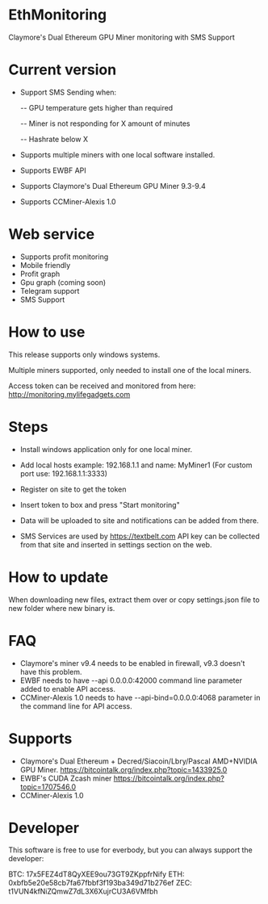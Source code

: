 # EthMonitoring
Claymore's Dual Ethereum GPU Miner monitoring with SMS Support

# Current version

- Support SMS Sending when:

	-- GPU temperature gets higher than required

	-- Miner is not responding for X amount of minutes

	-- Hashrate below X


- Supports multiple miners with one local software installed.
- Supports EWBF API
- Supports Claymore's Dual Ethereum GPU Miner 9.3-9.4
- Supports CCMiner-Alexis 1.0

# Web service

- Supports profit monitoring
- Mobile friendly
- Profit graph
- Gpu graph (coming soon)
- Telegram support
- SMS Support

# How to use

This release supports only windows systems. 

Multiple miners supported, only needed to install one of the local miners. 

Access token can be received and monitored from here: http://monitoring.mylifegadgets.com

# Steps

- Install windows application only for one local miner.

- Add local hosts example: 192.168.1.1 and name: MyMiner1 (For custom port use: 192.168.1.1:3333)

- Register on site to get the token

- Insert token to box and press "Start monitoring"

- Data will be uploaded to site and notifications can be added from there.

- SMS Services are used by https://textbelt.com API key can be collected from that site and inserted in settings section on the web.


# How to update

When downloading new files, extract them over or copy settings.json file to new folder where new binary is.

# FAQ

- Claymore's miner v9.4 needs to be enabled in firewall, v9.3 doesn't have this problem.
- EWBF needs to have --api 0.0.0.0:42000 command line parameter added to enable API access.
- CCMiner-Alexis 1.0 needs to have --api-bind=0.0.0.0:4068 parameter in the command line for API access.

# Supports

- Claymore's Dual Ethereum + Decred/Siacoin/Lbry/Pascal AMD+NVIDIA GPU Miner. https://bitcointalk.org/index.php?topic=1433925.0
- EWBF's CUDA Zcash miner https://bitcointalk.org/index.php?topic=1707546.0
- CCMiner-Alexis 1.0

# Developer

This software is free to use for everbody, but you can always support the developer: 

BTC: 17x5FEZ4dT8QyXEE9ou73GT9ZKppfrNify
ETH: 0xbfb5e20e58cb7fa67fbbf3f193ba349d71b276ef
ZEC: t1VUN4kfNiZQmwZ7dL3X6XujrCU3A6VMfbh
